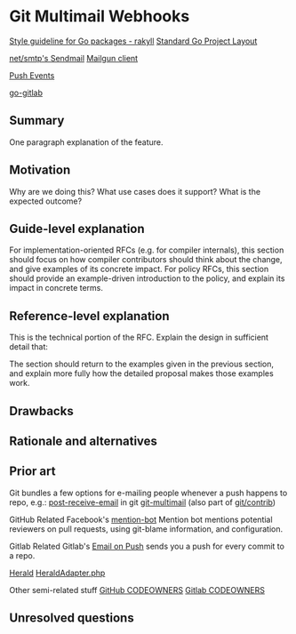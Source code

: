 # Git Multimail Webhooks

[Style guideline for Go packages - rakyll](https://rakyll.org/style-packages/)
[Standard Go Project Layout](https://github.com/golang-standards/project-layout)

[net/smtp's Sendmail](https://golang.org/pkg/net/smtp/#SendMail)
[Mailgun client](https://github.com/mailgun/mailgun-go)

[Push Events](https://docs.gitlab.com/ee/user/project/integrations/webhooks.html#push-events)

[go-gitlab](https://github.com/xanzy/go-gitlab)

## Summary

One paragraph explanation of the feature.

## Motivation

Why are we doing this? What use cases does it support? What is the expected outcome?

## Guide-level explanation

For implementation-oriented RFCs (e.g. for compiler internals), this section should focus on how compiler contributors should think about the change, and give examples of its concrete impact. For policy RFCs, this section should provide an example-driven introduction to the policy, and explain its impact in concrete terms.

## Reference-level explanation

This is the technical portion of the RFC. Explain the design in sufficient detail that:

The section should return to the examples given in the previous section, and explain more fully how the detailed proposal makes those examples work.

## Drawbacks

## Rationale and alternatives

## Prior art

Git bundles a few options for e-mailing people whenever a push happens to repo, e.g.:
[post-receive-email](https://github.com/git/git/blob/master/contrib/hooks/post-receive-email) in git
[git-multimail](https://github.com/git-multimail/git-multimail) (also part of [git/contrib](https://github.com/git/git/blob/master/contrib/hooks/multimail/git_multimail.py))

GitHub Related
Facebook's [mention-bot](https://github.com/facebookarchive/mention-bot)
Mention bot mentions potential reviewers on pull requests, using git-blame information, and configuration.

Gitlab Related
Gitlab's [Email on Push](https://docs.gitlab.com/ee/user/project/integrations/emails_on_push.html) sends you a push for
every commit to a repo.

[Herald](https://secure.phabricator.com/book/phabricator/article/herald/)
[HeraldAdapter.php](https://sourcegraph.com/github.com/phacility/phabricator@master/-/blob/src/applications/herald/adapter/HeraldAdapter.php)

Other semi-related stuff
[GitHub CODEOWNERS](https://help.github.com/articles/about-codeowners/)
[Gitlab CODEOWNERS](https://docs.gitlab.com/ee/user/project/code_owners.html)

## Unresolved questions
